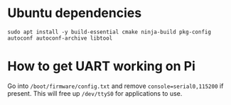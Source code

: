 # Ubuntu dependencies

```
sudo apt install -y build-essential cmake ninja-build pkg-config autoconf autoconf-archive libtool
```

# How to get UART working on Pi
Go into `/boot/firmware/config.txt` and remove `console=serial0,115200` if present. This will free up `/dev/ttyS0` for applications to use.
